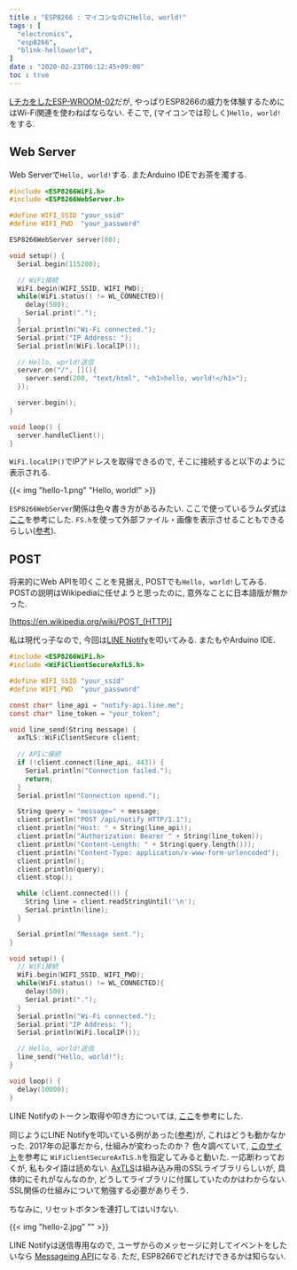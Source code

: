 ```yaml
---
title : "ESP8266 : マイコンなのにHello, world!"
tags : [
  "electronics",
  "esp8266",
  "blink-helloworld",
]
date : "2020-02-23T06:12:45+09:00"
toc : true
---
```


[LチカをしたESP-WROOM-02](/posts/esp8266/blink/)だが, 
やっぱりESP8266の威力を体験するためにはWi-Fi関連を使わねばならない.
そこで, (マイコンでは珍しく)`Hello, world!`をする.

<!--more-->

## Web Server

Web Serverで`Hello, world!`する.
またArduino IDEでお茶を濁する.

```c
#include <ESP8266WiFi.h>
#include <ESP8266WebServer.h>

#define WIFI_SSID "your_ssid"
#define WIFI_PWD  "your_password"

ESP8266WebServer server(80);

void setup() {
  Serial.begin(115200);

  // WiFi接続
  WiFi.begin(WIFI_SSID, WIFI_PWD);
  while(WiFi.status() != WL_CONNECTED){
    delay(500);
    Serial.print(".");
  }
  Serial.println("Wi-Fi connected.");
  Serial.print("IP Address: ");
  Serial.println(WiFi.localIP());

  // Hello, wprld!送信
  server.on("/", [](){
    server.send(200, "text/html", "<h1>hello, world!</h1>");
  });

  server.begin();
}

void loop() {
  server.handleClient();
}
```

`WiFi.localIP()`でIPアドレスを取得できるので, そこに接続すると以下のように表示される.


{{< img "hello-1.png" "Hello, world!" >}}

`ESP8266WebServer`関係は色々書き方があるみたい.
ここで使っているラムダ式は
[ここ](https://iot.keicode.com/esp8266/esp8266-webserver.php)を参考にした.
`FS.h`を使って外部ファイル・画像を表示させることもできるらしい([参考](https://qiita.com/cyclon2joker/items/f293b613d866e046b062)).

## POST

将来的にWeb APIを叩くことを見据え, POSTでも`Hello, world!`してみる.
POSTの説明はWikipediaに任せようと思ったのに, 
意外なことに日本語版が無かった.

[https://en.wikipedia.org/wiki/POST_(HTTP)]

私は現代っ子なので, 今回は[LINE Notify](https://notify-bot.line.me/ja/)を叩いてみる.
またもやArduino IDE.

```c
#include <ESP8266WiFi.h>
#include <WiFiClientSecureAxTLS.h>

#define WIFI_SSID "your_ssid"
#define WIFI_PWD  "your_password"

const char* line_api = "notify-api.line.me";
const char* line_token = "your_token";

void line_send(String message) {
  axTLS::WiFiClientSecure client;
  
  // APIに接続
  if (!client.connect(line_api, 443)) {
    Serial.println("Connection failed.");
    return;
  }
  Serial.println("Connection opend.");

  String query = "message=" + message;
  client.println("POST /api/notify HTTP/1.1");
  client.println("Host: " + String(line_api));
  client.println("Authorization: Bearer " + String(line_token));
  client.println("Content-Length: " + String(query.length()));
  client.println("Content-Type: application/x-www-form-urlencoded");
  client.println();
  client.println(query);
  client.stop();

  while (client.connected()) {
    String line = client.readStringUntil('\n');
    Serial.println(line);
  }

  Serial.println("Message sent.");
}

void setup() {
  // WiFi接続
  WiFi.begin(WIFI_SSID, WIFI_PWD);
  while(WiFi.status() != WL_CONNECTED){
    delay(500);
    Serial.print(".");
  }
  Serial.println("Wi-Fi connected.");
  Serial.print("IP Address: ");
  Serial.println(WiFi.localIP());

  // Hello, world!送信
  line_send("Hello, world!");
}

void loop() {
  delay(10000);
}
```

LINE Notifyのトークン取得や叩き方については, [ここ](https://qiita.com/iitenkida7/items/576a8226ba6584864d95)を参考にした.

同じようにLINE Notifyを叩いている例があった([参考](https://next.rikunabi.com/journal/20170719_t12_iq/))が, 
これはどうも動かなかった.
2017年の記事だから, 仕組みが変わったのか？
色々調べていて, 
[このサイト](https://www.ioxhop.com/article/47/esp8266-esp8285-%E0%B8%81%E0%B8%B1%E0%B8%9A%E0%B8%81%E0%B8%B2%E0%B8%A3%E0%B8%AA%E0%B9%88%E0%B8%87%E0%B8%81%E0%B8%B2%E0%B8%A3%E0%B9%81%E0%B8%88%E0%B9%89%E0%B8%87%E0%B9%80%E0%B8%95%E0%B8%B7%E0%B8%AD%E0%B8%99%E0%B9%80%E0%B8%82%E0%B9%89%E0%B8%B2-line)を参考に
`WiFiClientSecureAxTLS.h`を指定してみると動いた.
一応断わっておくが, 私もタイ語は読めない.
[AxTLS](http://axtls.sourceforge.net/)は組み込み用のSSLライブラリらしいが, 
具体的にそれがなんなのか, 
どうしてライブラリに付属していたのかはわからない.
SSL関係の仕組みについて勉強する必要がありそう.

ちなみに, リセットボタンを連打してはいけない.

{{< img "hello-2.jpg" "" >}}

LINE Notifyは送信専用なので, 
ユーザからのメッセージに対してイベントをしたいなら
[Messageing API](https://developers.line.biz/ja/services/messaging-api/)になる.
ただ, ESP8266でどれだけできるかは知らない.

